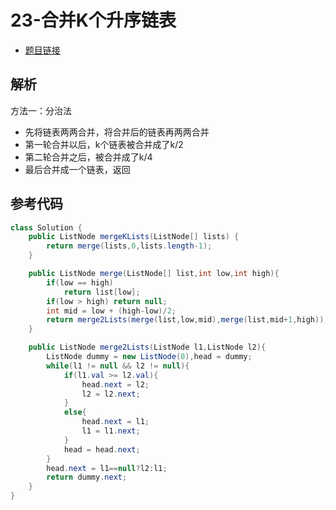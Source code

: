 # 23-合并K个升序链表

- [题目链接](https://leetcode-cn.com/problems/merge-k-sorted-lists/)

## 解析

方法一：分治法
- 先将链表两两合并，将合并后的链表再两两合并
- 第一轮合并以后，k个链表被合并成了k/2
- 第二轮合并之后，被合并成了k/4
- 最后合并成一个链表，返回


## 参考代码
```Java
class Solution {
    public ListNode mergeKLists(ListNode[] lists) {
        return merge(lists,0,lists.length-1);
    }

    public ListNode merge(ListNode[] list,int low,int high){
        if(low == high)
            return list[low];
        if(low > high) return null;
        int mid = low + (high-low)/2;
        return merge2Lists(merge(list,low,mid),merge(list,mid+1,high));
    }

    public ListNode merge2Lists(ListNode l1,ListNode l2){
        ListNode dummy = new ListNode(0),head = dummy;
        while(l1 != null && l2 != null){
            if(l1.val >= l2.val){
                head.next = l2;
                l2 = l2.next;
            }
            else{
                head.next = l1;
                l1 = l1.next;
            }
            head = head.next;  
        }
        head.next = l1==null?l2:l1;
        return dummy.next;
    }
}
```
